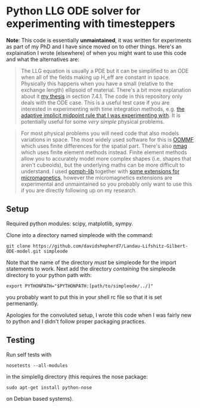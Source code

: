 Python LLG ODE solver for experimenting with timesteppers
========================================================

**Note**: This code is essentially **unmaintained**, it was written for experiments as part of my PhD and I have since moved on to other things. Here's an explaination I wrote (elsewhere) of when you might want to use this code and what the alternatives are:

> The LLG equation is usually a PDE but it can be simplified to an ODE when all of the fields making up H_eff are constant in space. Physically this happens when you have a small (relative to the exchange length) ellipsoid of material. There's a bit more explanation about it [my thesis](https://www.escholar.manchester.ac.uk/uk-ac-man-scw:266267) in section 7.4.1. The code in this repository only deals with the ODE case. This is a useful test case if you are interested in experimenting with time integration methods, e.g. [the adaptive implicit midpoint rule that I was experimenting with](https://link.springer.com/article/10.1007/s10915-019-00965-8). It is potentially useful for some *very simple* physical problems.

> For most physical problems you will need code that also models variations in space. The most widely used software for this is [OOMMF](http://math.nist.gov/oommf/) which uses finite differences for the spatial part. There's also [nmag](http://nmag.soton.ac.uk/nmag/) which uses finite element methods instead. Finite element methods allow you to accurately model more complex shapes (i.e. shapes that aren't cubeoids), but the underlying maths can be more difficult to understand. I used [oomph-lib](http://oomph-lib.maths.man.ac.uk/doc/html/index.html) together with [some extensions for micromagnetics](https://github.com/davidshepherd7/oomph-lib-micromagnetics), however the micromagnetics extensions are experimental and unmaintained so you probably only want to use this if you are directly following up on my research.


Setup
--------

Required python modules: scipy, matplotlib, sympy.

Clone into a directory named simpleode with the command:

    git clone https://github.com/davidshepherd7/Landau-Lifshitz-Gilbert-ODE-model.git simpleode
    
Note that the name of the directory *must* be simpleode for the import statements to work. Next add the directory *containing* the simpleode directory to your python path with:

    export PYTHONPATH="$PYTHONPATH:[path/to/simpleode/../]"
    
you probably want to put this in your shell rc file so that it is set permenantly.

Apologies for the convoluted setup, I wrote this code when I was fairly new to python and I didn't follow proper packaging practices.

Testing
---------

Run self tests with

    nosetests --all-modules
    
in the simplellg directory (this requires the nose package:

    sudo apt-get install python-nose

on Debian based systems).
